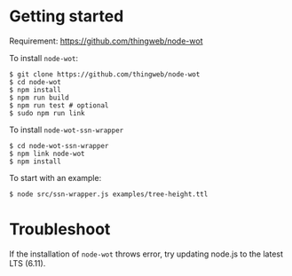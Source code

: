 # Getting started

Requirement: https://github.com/thingweb/node-wot

To install `node-wot`:
```shell
$ git clone https://github.com/thingweb/node-wot
$ cd node-wot
$ npm install
$ npm run build
$ npm run test # optional
$ sudo npm run link
```

To install `node-wot-ssn-wrapper`
```shell
$ cd node-wot-ssn-wrapper
$ npm link node-wot
$ npm install
```

To start with an example:
```
$ node src/ssn-wrapper.js examples/tree-height.ttl
```

# Troubleshoot

If the installation of `node-wot` throws error, try updating node.js to the latest LTS (6.11). 